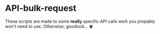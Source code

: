 # API-bulk-request

These scripts are made to some **really** specific API calls wich you propably won't need to use. Otherwise, goodluck... 🍀
